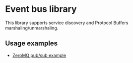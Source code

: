 # Event bus library

This library supports service discovery and Protocol Buffers marshaling/unmarshaling.

## Usage examples

* [ZeroMQ pub/sub example](zmq_examples/publisher_subscriber_test.go)
